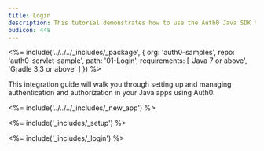 ```yaml
---
title: Login
description: This tutorial demonstrates how to use the Auth0 Java SDK to add authentication to your Java Servlet web app
budicon: 448
---
```


<%= include('../../../_includes/_package', {
  org: 'auth0-samples',
  repo: 'auth0-servlet-sample',
  path: '01-Login',
  requirements: [
    'Java 7 or above',
    'Gradle 3.3 or above'
  ]
}) %>

This integration guide will walk you through setting up and managing authentication and authorization in your Java apps using Auth0.

<%= include('../../../_includes/_new_app') %>

<%= include('_includes/_setup') %>

<%= include('_includes/_login') %>
